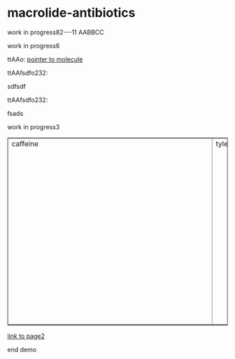 # macrolide-antibiotics
work in progress82---11 AABBCC

<script type="text/javascript" src="https://chemapps.stolaf.edu/jmol/jmol.php?model=acetone&inline&width=150&"></script>
work in progress6

<script type="text/javascript" src="https://chemapps.stolaf.edu/jmol/jmol.php?model=aspirin&inline&width=150&isfirst=false"></script>
ttAAo:
[pointer to molecule](../data/cholesterol-3D.sdf)
<script type="text/javascript" src="https://chemapps.stolaf.edu/jmol/jmol.php?source=https://gr-jeannerat-unige.github.io/macrolide-antibiotics/blob/master/data/cholesterol-3D.sdf&link=3D structure of cholesterol local"></script>
ttAAfsdfo232:

<script type="text/javascript" src="https://chemapps.stolaf.edu/jmol/jmol.php?source=https://static.molinstincts.com/sdf_3d/cholesterol-3D-structure-CT1001897301.sdf&inline=1&isfirst=false"></script>
sdfsdf

ttAAfsdfo232:

<script type="text/javascript" src="https://chemapps.stolaf.edu/jmol/jmol.php?source=https://static.molinstincts.com/sdf_3d/cholesterol-3D-structure-CT1001897301.sdf&link=3D structure of cholesterol OK"></script>

fsads


<script type="text/javascript" src="https://chemapps.stolaf.edu/jmol/jmol.php?source=https://github.com/Gr-Jeannerat-unige/macrolide-antibiotics/blob/master/data/menthol_allHexplicit.mol&link=3D structure of menthol"></script>

work in progress3
<div><table border=1 cellpadding=10><tr>
<td>caffeine<div style="width:450px;height:400px"><script src="https://chemapps.stolaf.edu/jmol/jmol.php?model=caffeine&inline=1&isfirst=false&width=450&height=400"></script></div></td>
<td>tylenol<div style="width:450px;height:400px"><script src="https://chemapps.stolaf.edu/jmol/jmol.php?model=tylenol&inline=1&isfirst=false&width=450&height=400"></script></div></td>
<td>tylenol flat<div style="width:450px;height:400px"><script src="https://chemapps.stolaf.edu/jmol/jmol.php?model=tylenol&inline=1&isfirst=false&width=450&height=400&image2d=true"></script></div></td>
<td>morphine (2D)<div style="width:250px;height:250px"><script src="https://chemapps.stolaf.edu/jmol/jmol.php?model=morphine&inline=1&image2d=true&width=250&height=250"></script></div></td>
</tr></table></div>

[link to page2](page2)

end demo
